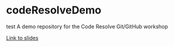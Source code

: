 # codeResolveDemo
test
A demo repository for the Code Resolve Git/GitHub workshop

[Link to slides](https://docs.google.com/presentation/d/1MJblmqq5MYNFWBoKh_LD57N-egby343MKDEcSZV5mcg/edit?usp=drivesdk)

